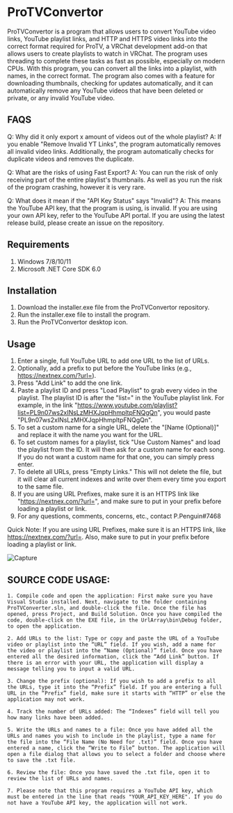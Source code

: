 # ProTVConvertor

ProTVConvertor is a program that allows users to convert YouTube video links, YouTube playlist links, and HTTP and HTTPS video links into the correct format required for ProTV, a VRChat development add-on that allows users to create playlists to watch in VRChat. The program uses threading to complete these tasks as fast as possible, especially on modern CPUs. With this program, you can convert all the links into a playlist, with names, in the correct format. The program also comes with a feature for downloading thumbnails, checking for updates automatically, and it can automatically remove any YouTube videos that have been deleted or private, or any invalid YouTube video.

## FAQS
 Q: Why did it only export x amount of videos out of the whole playlist?
 A: If you enable "Remove Invalid YT Links", the program automatically removes all invalid video links. Additionally, the program automatically checks for duplicate videos and 
 removes the duplicate.

 Q: What are the risks of using Fast Export?
 A: You can run the risk of only receiving part of the entire playlist's thumbnails. As well as you run the risk of the program crashing, however it is very rare.

 Q: What does it mean if the "API Key Status" says "Invalid"?
 A: This means the YouTube API key, that the program is using, is invalid. If you are using your own API key, refer to the YouTube API portal. If you are using the latest release 
 build, please create an issue on the repository.

## Requirements
 1. Windows 7/8/10/11
 2. Microsoft .NET Core SDK 6.0

## Installation

1. Download the installer.exe file from the ProTVConvertor repository.
2. Run the installer.exe file to install the program.
3. Run the ProTVConvertor desktop icon.

## Usage

1. Enter a single, full YouTube URL to add one URL to the list of URLs.
2. Optionally, add a prefix to put before the YouTube links (e.g., https://nextnex.com/?url=).
3. Press "Add Link" to add the one link.
4. Paste a playlist ID and press "Load Playlist" to grab every video in the playlist. The playlist ID is after the "list=" in the YouTube playlist link. For example, in the link "https://www.youtube.com/playlist?list=PL9n07ws2xINsLzMHXJqpHhmpltpFNQgQn", you would paste "PL9n07ws2xINsLzMHXJqpHhmpltpFNQgQn".
5. To set a custom name for a single URL, delete the "[Name (Optional)]" and replace it with the name you want for the URL.
6. To set custom names for a playlist, tick "Use Custom Names" and load the playlist from the ID. It will then ask for a custom name for each song. If you do not want a custom name for that one, you can simply press enter.
7. To delete all URLs, press "Empty Links." This will not delete the file, but it will clear all current indexes and write over them every time you export to the same file.
8. If you are using URL Prefixes, make sure it is an HTTPS link like "https://nextnex.com/?url=", and make sure to put in your prefix before loading a playlist or link.
9. For any questions, comments, concerns, etc., contact P.Penguin#7468

Quick Note: If you are using URL Prefixes, make sure it is an HTTPS link, like https://nextnex.com/?url=. Also, make sure to put in your prefix before loading a playlist or link.

![Capture](https://user-images.githubusercontent.com/114284668/231539397-33625ca8-50d0-43b6-90b6-d9dacbd23e32.PNG)

## SOURCE CODE USAGE:

	1. Compile code and open the application: First make sure you have Visual Studio installed. Next, navigate to the folder containing ProTVConverter.sln, and double-click the file. Once the file has opened, press Project, and Build Solution. Once you have compiled the code, double-click on the EXE file, in the UrlArray\bin\Debug folder, to open the application.
	
	2. Add URLs to the list: Type or copy and paste the URL of a YouTube video or playlist into the “URL” field. If you wish, add a name for the video or playlist into the “Name (Optional)” field. Once you have entered all the desired information, click the “Add Link” button. If there is an error with your URL, the application will display a message telling you to input a valid URL.

	3. Change the prefix (optional): If you wish to add a prefix to all the URLs, type it into the “Prefix” field. If you are entering a full URL in the “Prefix” field, make sure it starts with “HTTP” or else the application may not work.

	4. Track the number of URLs added: The “Indexes” field will tell you how many links have been added.

	5. Write the URLs and names to a file: Once you have added all the URLs and names you wish to include in the playlist, type a name for the file into the “File Name (No Need for .txt)” field. Once you have entered a name, click the “Write to File” button. The application will open a file dialog that allows you to select a folder and choose where to save the .txt file.

	6. Review the file: Once you have saved the .txt file, open it to review the list of URLs and names.

	7. Please note that this program requires a YouTube API key, which must be entered in the line that reads "YOUR_API_KEY_HERE". If you do not have a YouTube API key, the application will not work.

